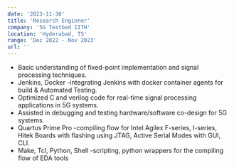 ```yaml
---
date: '2023-11-30'
title: 'Research Enginner'
company: '5G Testbed IITH'
location: 'Hyderabad, TS'
range: 'Dec 2022 - Nov 2023'
url: ''
---
```


- Basic understanding of fixed-point implementation and signal processing techniques.
- Jenkins, Docker -integrating Jenkins with docker container agents for build & Automated Testing.
- Optimized C and verilog code for real-time signal processing applications in 5G systems.
- Assisted in debugging and testing hardware/software co-design for 5G systems.
- Quartus Prime Pro -compiling flow for Intel Agilex F-series, I-series, Hitek Boards with flashing using JTAG, Active Serial Modes with GUI, CLI.
- Make, Tcl, Python, Shell -scripting, python wrappers for the compiling flow of EDA tools

